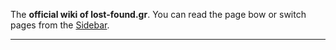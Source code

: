 The **official wiki of lost-found.gr**. You can read the page bow or switch pages from the [Sidebar](_SIDEBAR.md). 
______________________________________________________________________________________________________________________

